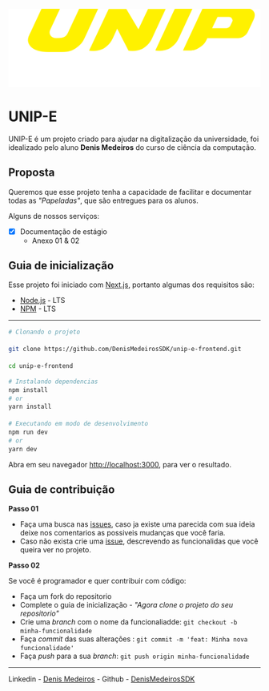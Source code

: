 ![unip-logo](./.github/logo-unip.svg)

# UNIP-E

UNIP-E é um projeto criado para ajudar na digitalização da universidade, foi idealizado pelo aluno **Denis Medeiros** do curso de ciência da computação.

## Proposta

Queremos que esse projeto tenha a capacidade de facilitar e documentar todas as _"Papeladas"_, que são entregues para os alunos.

Alguns de nossos serviços:

- [x] Documentação de estágio
  - Anexo 01 & 02

## Guia de inicialização

Esse projeto foi iniciado com [Next.js](https://nextjs.org/), portanto algumas dos requisitos são:

- [Node.js](https://nodejs.org/en/) - LTS
- [NPM](https://docs.npmjs.com/cli/v7/configuring-npm/install) - LTS

---

```bash
# Clonando o projeto

git clone https://github.com/DenisMedeirosSDK/unip-e-frontend.git

cd unip-e-frontend
```

```bash
# Instalando dependencias
npm install
# or
yarn install

# Executando em modo de desenvolvimento
npm run dev
# or
yarn dev
```

Abra em seu navegador [http://localhost:3000](http://localhost:3000), para ver o resultado.

## Guia de contribuição

**Passo 01**

- Faça uma busca nas [issues](https://github.com/DenisMedeirosSDK/unip-e-frontend/issues), caso ja existe uma parecida com sua ideia deixe nos comentarios as possiveis mudanças que você faria.
- Caso não exista crie uma [issue](https://github.com/DenisMedeirosSDK/unip-e-frontend/issues), descrevendo as funcionalidas que você queira ver no projeto.

**Passo 02**

Se você é programador e quer contribuir com código:

- Faça um fork do repositorio
- Complete o guia de inicialização - _"Agora clone o projeto do seu repositorio"_
- Crie uma _branch_ com o nome da funcionaliadde: `git checkout -b minha-funcionalidade`
- Faça _commit_ das suas alterações : `git commit -m 'feat: Minha nova funcionalidade'`
- Faça _push_ para a sua _branch_: `git push origin minha-funcionalidade`

---

Linkedin - [Denis Medeiros](https://www.linkedin.com/in/denis-medeiros/) - Github - [DenisMedeirosSDK](https://github.com/DenisMedeirosSDK)
